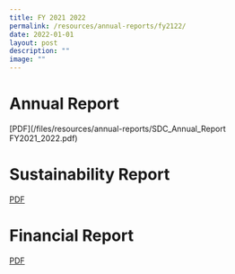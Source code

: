 ```yaml
---
title: FY 2021 2022
permalink: /resources/annual-reports/fy2122/
date: 2022-01-01
layout: post
description: ""
image: ""
---
```

# **Annual Report**
[PDF](/files/resources/annual-reports/SDC_Annual_Report FY2021_2022.pdf)

# **Sustainability Report**
[PDF](/files/resources/annual-reports/SDC_Sustainability_Report_FY2021_2022.pdf)

# **Financial Report**
[PDF](/files/resources/annual-reports/SDC_Financial_Report_FY2021_2022.pdf)